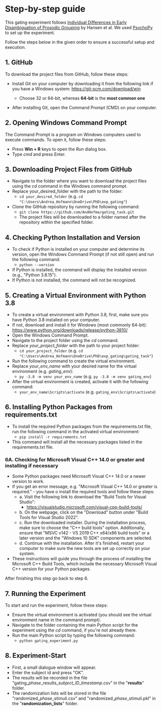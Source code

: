 # Step-by-step guide

This gating experiment follows [Individual Differences in Early Disambiguation of Prosodic Grouping](https://journals.sagepub.com/doi/abs/10.1177/00238309221127374) by Hansen et al.
We used [PsychoPy](https://www.psychopy.org/) to set up the experiment.

Follow the steps below in the given order to ensure a successful setup and execution.

## 1. GitHub
To download the project files from GitHub, follow these steps:

* Install Git on your computer by downloading it from the following link if you have a Windows system: https://git-scm.com/download/win
  * Choose 32 or 64-bit, whereas **64-bit** is the **most common one**

* After installing Git, open the Command Prompt (CMD) on your computer.

## 2. Opening Windows Command Prompt
The Command Prompt is a program on Windows computers used to execute commands. 
To open it, follow these steps:

* Press **Win + R** keys to open the *Run* dialog box.
* Type *cmd* and press Enter.

## 3. Downloading Project Files from GitHub
* Navigate to the folder where you want to download the project files using the *cd* command in the Windows command prompt. 
* Replace your_desired_folder with the path to the folder:
  * `cd your_desired_folder` (e.g. `cd "C:\Users\Andrea_Hofmann\OneDrive\PhD\exp_gating"`)
* Clone the GitHub repository by running the following command:
  * `git clone https://github.com/AndHofma/gating_task.git`
  * The project files will be downloaded to a folder named after the repository within the specified folder.

## 4. Checking Python Installation and Version
* To check if Python is installed on your computer and determine its version, open the Windows Command Prompt (if not still open) and run the following command:
  * `python --version`
* If Python is installed, the command will display the installed version (e.g., "Python 3.8.15"). 
* If Python is not installed, the command will not be recognized.

## 5. Creating a Virtual Environment with Python 3.8
* To create a virtual environment with Python 3.8, first, make sure you have Python 3.8 installed on your computer.
* If not, download and install it for Windows (most commonly 64-bit): https://www.python.org/downloads/release/python-3810/
* Open the Windows Command Prompt.
* Navigate to the project folder using the *cd* command. 
* Replace *your_project_folder* with the path to your project folder:
  * `cd your_project_folder` (e.g. `cd "C:\Users\Andrea_Hofmann\OneDrive\PhD\exp_gating\gating_task"`)
* Run the following command to create the virtual environment. 
* Replace *your_env_name* with your desired name for the virtual environment (e.g. *gating_env*):
  * `py -3.8 -m venv your_env_name` (e.g. `py -3.8 -m venv gating_env`)
* After the virtual environment is created, activate it with the following command:
  * `your_env_name\Scripts\activate` (e.g. `gating_env\Scripts\activate`)

## 6. Installing Python Packages from requirements.txt
* To install the required Python packages from the requirements.txt file, run the following command in the activated virtual environment:
  * `pip install -r requirements.txt`
* This command will install all the necessary packages listed in the requirements.txt file.

### 6A. Checking for Microsoft Visual C++ 14.0 or greater and installing if necessary
* Some Python packages need Microsoft Visual C++ 14.0 or a newer version to work.
* If you get an error message, e.g. "Microsoft Visual C++ 14.0 or greater is required." - you have o install the required tools and follow these steps:
  * a. Visit the following link to download the "Build Tools for Visual Studio":
    * https://visualstudio.microsoft.com/visual-cpp-build-tools/
  * b. On the webpage, click on the "Download" button under "Build Tools for Visual Studio 2022".
  * c. Run the downloaded installer. During the installation process, make sure to choose the "C++ build tools" option. Additionally, ensure that "MSVC v142 - VS 2019 C++ x64/x86 build tools" or a later version and the "Windows 10 SDK" components are selected.
  * d. Continue with the installation. After it's finished, restart your computer to make sure the new tools are set up correctly on your system.
* These instructions will guide you through the process of installing the Microsoft C++ Build Tools, which include the necessary Microsoft Visual C++ version for your Python packages.

After finishing this step go back to step 6.

## 7. Running the Experiment
To start and run the experiment, follow these steps:

* Ensure the virtual environment is activated (you should see the virtual environment name in the command prompt).
* Navigate to the folder containing the main Python script for the experiment using the *cd* command, if you're not already there.
* Run the main Python script by typing the following command:
  * `python gating_experiment.py`

## 8. Experiment-Start
* First, a small dialogue window will appear. 
* Enter the subject id and press "OK". 
* The results will be recorded in the file "gating_*phase*_results\_*subject_ID*\_*timestamp*.csv" in the "**results**" folder.
* The randomization lists will be stored in the file "randomized_*phase*\_stimuli.csv" and "randomized_*phase*\_stimuli.pkl" in the "**randomization_lists**" folder.
